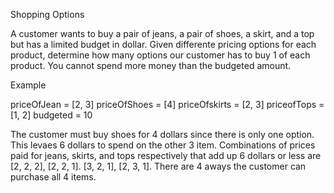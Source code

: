 Shopping Options

A customer wants to buy a pair of jeans, a pair of shoes, a skirt, and a top but has a limited budget in dollar.
Given differente pricing options for each product, determine how many options our customer has to buy 1 of each product. You cannot spend more money than the budgeted amount.

Example

priceOfJean = [2, 3]
priceOfShoes = [4]
priceOfskirts = [2, 3]
priceofTops = [1, 2]
budgeted = 10

The customer must buy shoes for 4 dollars since there is only one option.
This levaes 6 dollars to spend on the other 3 item.
Combinations of prices paid for jeans, skirts, and tops respectively that add up 6 dollars or less are [2, 2, 2], [2, 2, 1]. [3, 2, 1], [2, 3, 1].
There are 4 aways the customer can purchase all 4 items.

